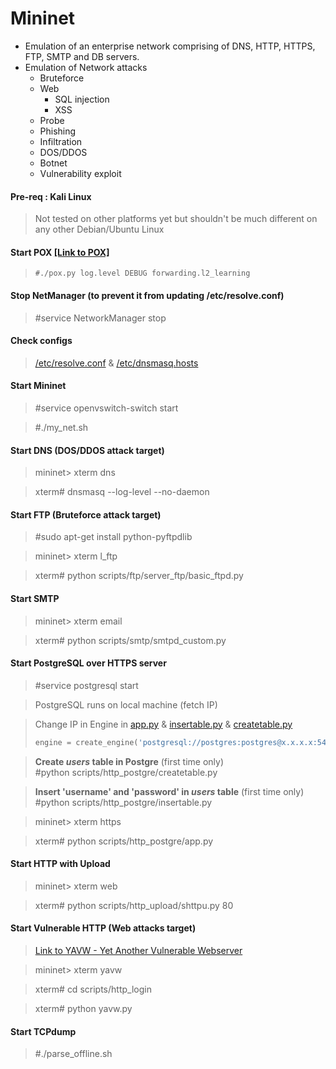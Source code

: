 # Mininet
* Emulation of an enterprise network comprising of DNS, HTTP, HTTPS, FTP, SMTP and DB servers.
* Emulation of Network attacks
  * Bruteforce
  * Web
    * SQL injection
    * XSS
  * Probe
  * Phishing
  * Infiltration
  * DOS/DDOS
  * Botnet
  * Vulnerability exploit
  
#### Pre-req : Kali Linux
> Not tested on other platforms yet but shouldn't be much different on any other Debian/Ubuntu Linux

#### Start POX [[Link to POX]](https://github.com/noxrepo/pox "POX Repo")
> ```console
> #./pox.py log.level DEBUG forwarding.l2_learning
> ```

#### Stop NetManager (to prevent it from updating /etc/resolve.conf)
> #service NetworkManager stop

#### Check configs
> [/etc/resolve.conf](/resolve.conf) & [/etc/dnsmasq.hosts](/dnsmasq.hosts)

#### Start Mininet
> #service openvswitch-switch start

> #./my_net.sh

#### Start DNS (DOS/DDOS attack target)
> mininet> xterm dns

> xterm# dnsmasq --log-level --no-daemon

#### Start FTP (Bruteforce attack target)
> #sudo apt-get install python-pyftpdlib

> mininet> xterm l_ftp

> xterm# python scripts/ftp/server_ftp/basic_ftpd.py

#### Start SMTP
> mininet> xterm email

> xterm# python scripts/smtp/smtpd_custom.py

#### Start PostgreSQL over HTTPS server
> #service postgresql start

> PostgreSQL runs on local machine (fetch IP)

> Change IP in Engine in [app.py](scripts/http_postgre/app.py) & [insertable.py](/scripts/http_postgre/insertable.py) & [createtable.py](scripts/http_postgre/createtable.py)
> ```python
> engine = create_engine('postgresql://postgres:postgres@x.x.x.x:5432/test', echo=True)
> ```

> **Create *users* table in Postgre** (first time only)\
> #python scripts/http_postgre/createtable.py

> **Insert 'username' and 'password' in *users* table** (first time only)\
> #python scripts/http_postgre/insertable.py

> mininet> xterm https

> xterm# python scripts/http_postgre/app.py

>

#### Start HTTP with Upload
> mininet> xterm web

> xterm# python scripts/http_upload/shttpu.py 80

#### Start Vulnerable HTTP (Web attacks target)
> [Link to YAVW - Yet Another Vulnerable Webserver](https://github.com/noleti/yavw)

> mininet> xterm yavw

> xterm# cd scripts/http_login

> xterm# python yavw.py

#### Start TCPdump
> #./parse_offline.sh

